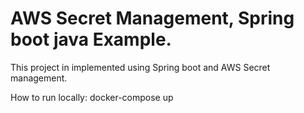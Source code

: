 # AWS Secret Management, Spring boot java Example.

This project in implemented using Spring boot and AWS Secret management.

How to run locally: docker-compose up